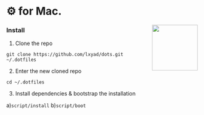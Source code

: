 # ⚙️ for Mac.

[<img src="https://dotfiles.github.io/images/dotfiles-logo.png" align="right" width="120">](https://dotfiles.github.io/)

### Install

1. Clone the repo

 `git clone https://github.com/lxyad/dots.git ~/.dotfiles`

2. Enter the new cloned repo

 `cd ~/.dotfiles`

3. Install dependencies & bootstrap the installation

 a)`script/install`
 b)`script/boot`

